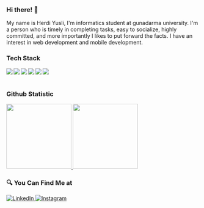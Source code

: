 ### Hi there! 👋


My name is Herdi Yusli, I'm informatics student at gunadarma university. I'm a person who is timely in completing tasks, easy to socialize, highly committed, and more importantly I likes to put forward the facts. I have an interest in web development and mobile development.

### Tech Stack
  <img align="left" src="https://img.shields.io/badge/git-%23F05033.svg?style=for-the-badge&logo=git&logoColor=white"/>
  <img align="left" src="https://img.shields.io/badge/Android-3DDC84?style=for-the-badge&logo=android&logoColor=white" />
  <img align="left" src="https://img.shields.io/badge/kotlin-%230095D5.svg?style=for-the-badge&logo=kotlin&logoColor=white"/>
  <img align="left" src="https://img.shields.io/badge/Android%20Studio-3DDC84.svg?style=for-the-badge&logo=android-studio&logoColor=white"/>
  <img align="left" src="https://img.shields.io/badge/laravel-%23FF2D20.svg?style=for-the-badge&logo=laravel&logoColor=white"/>
  <img align="left" src="https://img.shields.io/badge/Visual%20Studio%20Code-0078d7.svg?style=for-the-badge&logo=visual-studio-code&logoColor=white"/>
  
  <br><br>

### Github Statistic
<p align="left">
<a href="https://github.com/herdiyusli">
<img height="170em" src="https://github-readme-stats-eight-theta.vercel.app/api/top-langs/?username=herdiyusli&layout=compact&langs_count=8&theme=buefy"/>
<img height="170em" src="https://github-readme-stats-eight-theta.vercel.app/api?username=herdiyusli&show_icons=true&theme=buefy&include_all_commits=true&count_private=true"/>
</a>
</p>

### 🔍 You Can Find Me at 
<p> 
  <a href="https://www.linkedin.com/in/herdi-yusli/" target="_blank">
    <img alt="LinkedIn" src="https://img.shields.io/badge/linkedin-%230077B5.svg?style=for-the-badge&logo=linkedin&logoColor=white" />
  </a> 
  <a href="https://www.instagram.com/herdyusli/" target="_blank">
    <img alt="Instagram" src="https://img.shields.io/badge/Instagram-%23E4405F.svg?style=for-the-badge&logo=Instagram&logoColor=white" />
  </a> 
</p>
